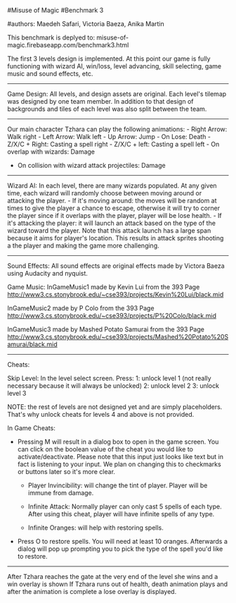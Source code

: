 #Misuse of Magic
#Benchmark 3

#authors: Maedeh Safari, Victoria Baeza, Anika Martin

This benchmark is deplyed to: misuse-of-magic.firebaseapp.com/benchmark3.html

The first 3 levels design is implemented. 
At this point our game is fully functioning with wizard AI, win/loss, level advancing, skill selecting, game music and sound effects, etc.

------------------------------------------------------------
Game Design:
  All levels, and design assets are original. 
  Each level's tilemap was designed by one team member. In addition to that design of backgrounds and tiles of each level was also split between the team.

------------------------------------------------------------

Our main character Tzhara can play the following animations:
	- Right Arrow: 				                          Walk right
	- Left Arrow: 				                          Walk left
	- Up Arrow:					                            Jump
	- On Lose:					                            Death
	- Z/X/C + Right:			                          Casting a spell right
	- Z/X/C + left: 			                          Casting a spell left
	- On overlap with wizards:	                    Damage
  - On collision with wizard attack projectiles:  Damage

------------------------------------------------------------

Wizard AI:
  In each level, there are many wizards populated. At any given time, each wizard will randomly choose between moving around or attacking the player.
    - If it's moving around: the moves will be random at times to give the player a chance to 
      escape, otherwise it will try to corner the player since if it overlaps with the player, player will be lose health.
    - If it's attacking the player: it will launch an attack based on the type of the wizard 
      toward the player. Note that this attack launch has a large span because it aims for player's location. This results in attack sprites shooting a the player and making the game more challenging.

------------------------------------------------------------

Sound Effects:
  All sound effects are original effects made by Victora Baeza using Audacity and nyquist.

Game Music: 
  InGameMusic1 made by Kevin Lui from the 393 Page
  http://www3.cs.stonybrook.edu/~cse393/projects/Kevin%20Lui/black.mid

  InGameMusic2 made by P Colo from the 393 Page
  http://www3.cs.stonybrook.edu/~cse393/projects/P%20Colo/black.mid

  InGameMusic3 made by Mashed Potato Samurai from the 393 Page
  http://www3.cs.stonybrook.edu/~cse393/projects/Mashed%20Potato%20Samurai/black.mid

------------------------------------------------------------

Cheats:

Skip Level:
  In the level select screen. Press:
  1: unlock level 1 (not really necessary because it will always be unlocked)
  2: unlock level 2 
  3: unlock level 3


  NOTE: the rest of levels are not designed yet and are simply placeholders. That's why unlock cheats for levels 4 and above is not provided.


In Game Cheats:

  - Pressing M will result in a dialog box to open in the game screen. You can click on the 
    boolean value of the cheat you would like to activate/deactivate. Please note that this input just looks like text but in fact is listening to your input. We plan on changing this to checkmarks or buttons later so it's more clear.

    -  Player Invincibility: will change the tint of player. Player will be immune from damage.

    - Infinite Attack: Normally player can only cast 5 spells of each type. After using this
    cheat, player will have infinite spells of any type.

    - Infinite Oranges: will help with restoring spells.

  - Press O to restore spells. You will need at least 10 oranges. 
    Afterwards a dialog will pop up prompting you to pick the type of the spell you'd like to restore.
------------------------------------------------------------


After Tzhara reaches the gate at the very end of the level she wins and a win overlay is shown
If Tzhara runs out of health, death animation plays and after the animation is complete a lose overlay is displayed.
